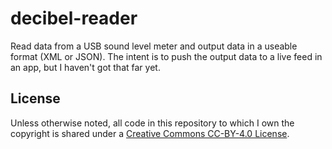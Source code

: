 # decibel-reader

Read data from a USB sound level meter and output data in a useable
format (XML or JSON). The intent is to push the output data to a live
feed in an app, but I haven't got that far yet.

## License

Unless otherwise noted, all code in this repository to which I own the
copyright is shared under
a [Creative Commons CC-BY-4.0 License](https://creativecommons.org/licenses/by/4.0/).
